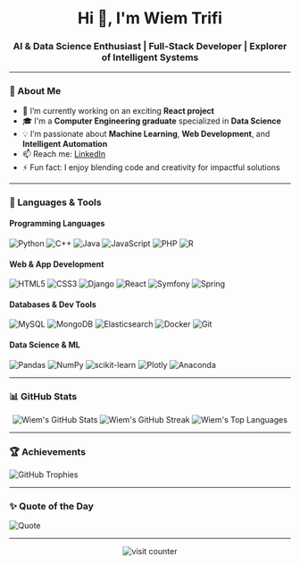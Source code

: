 <h1 align="center">Hi 👋, I'm Wiem Trifi</h1>
<h3 align="center">AI & Data Science Enthusiast | Full-Stack Developer | Explorer of Intelligent Systems</h3>

---

### 💫 About Me
- 🔭 I’m currently working on an exciting **React project**  
- 🎓 I'm a **Computer Engineering graduate** specialized in **Data Science**  
- 💡 I’m passionate about **Machine Learning**, **Web Development**, and **Intelligent Automation**  
- 📫 Reach me: [LinkedIn](https://www.linkedin.com/in/wiemtrifi)  
- ⚡ Fun fact: I enjoy blending code and creativity for impactful solutions  

---

### 🧠 Languages & Tools

#### Programming Languages  
![Python](https://img.shields.io/badge/-Python-3776AB?style=for-the-badge&logo=python&logoColor=white) 
![C++](https://img.shields.io/badge/-C++-00599C?style=for-the-badge&logo=c%2B%2B&logoColor=white)
![Java](https://img.shields.io/badge/-Java-007396?style=for-the-badge&logo=java&logoColor=white)
![JavaScript](https://img.shields.io/badge/-JavaScript-F7DF1E?style=for-the-badge&logo=javascript&logoColor=black)
![PHP](https://img.shields.io/badge/-PHP-777BB4?style=for-the-badge&logo=php&logoColor=white)
![R](https://img.shields.io/badge/-R-276DC3?style=for-the-badge&logo=r&logoColor=white)

#### Web & App Development  
![HTML5](https://img.shields.io/badge/-HTML5-E34F26?style=for-the-badge&logo=html5&logoColor=white)
![CSS3](https://img.shields.io/badge/-CSS3-1572B6?style=for-the-badge&logo=css3&logoColor=white)
![Django](https://img.shields.io/badge/-Django-092E20?style=for-the-badge&logo=django&logoColor=white)
![React](https://img.shields.io/badge/-React-61DAFB?style=for-the-badge&logo=react&logoColor=black)
![Symfony](https://img.shields.io/badge/-Symfony-000000?style=for-the-badge&logo=symfony&logoColor=white)
![Spring](https://img.shields.io/badge/-Spring-6DB33F?style=for-the-badge&logo=spring&logoColor=white)

#### Databases & Dev Tools  
![MySQL](https://img.shields.io/badge/-MySQL-4479A1?style=for-the-badge&logo=mysql&logoColor=white)
![MongoDB](https://img.shields.io/badge/-MongoDB-4EA94B?style=for-the-badge&logo=mongodb&logoColor=white)
![Elasticsearch](https://img.shields.io/badge/-Elasticsearch-005571?style=for-the-badge&logo=elasticsearch&logoColor=white)
![Docker](https://img.shields.io/badge/-Docker-2496ED?style=for-the-badge&logo=docker&logoColor=white)
![Git](https://img.shields.io/badge/-Git-F05032?style=for-the-badge&logo=git&logoColor=white)

#### Data Science & ML  
![Pandas](https://img.shields.io/badge/-Pandas-150458?style=for-the-badge&logo=pandas&logoColor=white)
![NumPy](https://img.shields.io/badge/-NumPy-013243?style=for-the-badge&logo=numpy&logoColor=white)
![scikit-learn](https://img.shields.io/badge/-scikit--learn-F7931E?style=for-the-badge&logo=scikit-learn&logoColor=white)
![Plotly](https://img.shields.io/badge/-Plotly-3F4F75?style=for-the-badge&logo=plotly&logoColor=white)
![Anaconda](https://img.shields.io/badge/-Anaconda-44A833?style=for-the-badge&logo=anaconda&logoColor=white)

---

### 📊 GitHub Stats

<p align="center">
  <img src="https://github-readme-stats.vercel.app/api?username=wiemtrifi&theme=gruvbox&show_icons=true&hide_border=false&count_private=true" alt="Wiem's GitHub Stats" />
  <img src="https://github-readme-streak-stats.herokuapp.com/?user=wiemtrifi&theme=gruvbox&hide_border=false" alt="Wiem's GitHub Streak" />
  <img src="https://github-readme-stats.vercel.app/api/top-langs/?username=wiemtrifi&theme=gruvbox&layout=compact&hide_border=false" alt="Wiem's Top Languages" />
</p>

---

### 🏆 Achievements

![GitHub Trophies](https://github-profile-trophy.vercel.app/?username=wiemtrifi&theme=radical&margin-w=10&no-bg=true)

---

### ✨ Quote of the Day
![Quote](https://quotes-github-readme.vercel.app/api?type=horizontal&theme=gruvbox)

---

<p align="center">
  <img src="https://visitcount.itsvg.in/api?id=wiemtrifi&label=Profile%20Views&color=6&icon=2&pretty=false" alt="visit counter"/>
</p>

<!-- Designed with ❤️ -->
